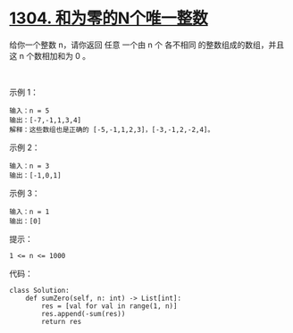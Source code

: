 # [1304. 和为零的N个唯一整数](https://leetcode.cn/problems/find-n-unique-integers-sum-up-to-zero/)

给你一个整数 n，请你返回 任意 一个由 n 个 各不相同 的整数组成的数组，并且这 n 个数相加和为 0 。

 

示例 1：
```
输入：n = 5
输出：[-7,-1,1,3,4]
解释：这些数组也是正确的 [-5,-1,1,2,3]，[-3,-1,2,-2,4]。
```
示例 2：
```
输入：n = 3
输出：[-1,0,1]
```
示例 3：
```
输入：n = 1
输出：[0]
```

提示：
```
1 <= n <= 1000
```

代码：
```python3
class Solution:
    def sumZero(self, n: int) -> List[int]:
        res = [val for val in range(1, n)]
        res.append(-sum(res))
        return res
```
